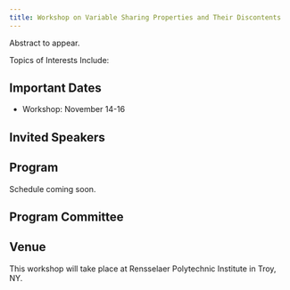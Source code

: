 ```yaml
---
title: Workshop on Variable Sharing Properties and Their Discontents
---
```


Abstract to appear.

Topics of Interests Include:

## Important Dates

- Workshop: November 14-16

## Invited Speakers


## Program

Schedule coming soon.

## Program Committee


## Venue

This workshop will take place at Rensselaer Polytechnic Institute in Troy, NY.

<style>
header .project-name {
  font-size: 2.5rem;
}

header .project-tagline {
  display: none;
}

header .btn {
  display: none;
}
</style>
